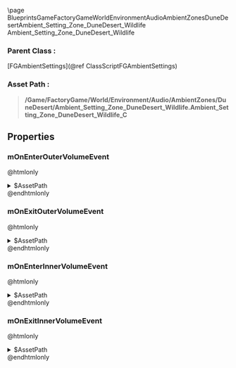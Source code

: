 \page BlueprintsGameFactoryGameWorldEnvironmentAudioAmbientZonesDuneDesertAmbient_Setting_Zone_DuneDesert_Wildlife Ambient_Setting_Zone_DuneDesert_Wildlife
### Parent Class :
[FGAmbientSettings](@ref ClassScriptFGAmbientSettings)
### Asset Path :
<b><blockquote>/Game/FactoryGame/World/Environment/Audio/AmbientZones/DuneDesert/Ambient_Setting_Zone_DuneDesert_Wildlife.Ambient_Setting_Zone_DuneDesert_Wildlife_C</blockquote></b>
## Properties

### mOnEnterOuterVolumeEvent
@htmlonly
<details>
 <summary>$AssetPath</summary>
<b><a href="_blueprints_game_factory_game_world_environment_audio_ambient_zones_dune_desert_play__zone__dune_desert__wildlife__outer.html"><blockquote>Play_Zone_DuneDesert_Wildlife_Outer</blockquote></a></b>
</details>
@endhtmlonly

### mOnExitOuterVolumeEvent
@htmlonly
<details>
 <summary>$AssetPath</summary>
<b><a href="_blueprints_game_factory_game_world_environment_audio_ambient_zones_dune_desert_stop__zone__dune_desert__wildlife__outer.html"><blockquote>Stop_Zone_DuneDesert_Wildlife_Outer</blockquote></a></b>
</details>
@endhtmlonly

### mOnEnterInnerVolumeEvent
@htmlonly
<details>
 <summary>$AssetPath</summary>
<b><a href="_blueprints_game_factory_game_world_environment_audio_ambient_zones_dune_desert_play__zone__dune_desert__wildlife__inner.html"><blockquote>Play_Zone_DuneDesert_Wildlife_Inner</blockquote></a></b>
</details>
@endhtmlonly

### mOnExitInnerVolumeEvent
@htmlonly
<details>
 <summary>$AssetPath</summary>
<b><a href="_blueprints_game_factory_game_world_environment_audio_ambient_zones_dune_desert_stop__zone__dune_desert__wildlife__inner.html"><blockquote>Stop_Zone_DuneDesert_Wildlife_Inner</blockquote></a></b>
</details>
@endhtmlonly

